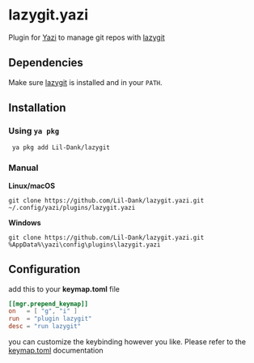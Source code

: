 # lazygit.yazi
Plugin for [Yazi](https://github.com/sxyazi/yazi) to manage git repos with [lazygit](https://github.com/jesseduffield/lazygit)
## Dependencies
Make sure [lazygit](https://github.com/jesseduffield/lazygit) is installed and in your `PATH`.
## Installation

### Using `ya pkg`
```
 ya pkg add Lil-Dank/lazygit
```

### Manual
**Linux/macOS**
```
git clone https://github.com/Lil-Dank/lazygit.yazi.git ~/.config/yazi/plugins/lazygit.yazi
```
**Windows**
```
git clone https://github.com/Lil-Dank/lazygit.yazi.git %AppData%\yazi\config\plugins\lazygit.yazi
```
## Configuration
add this to your **keymap.toml** file
```toml
[[mgr.prepend_keymap]]
on   = [ "g", "i" ]
run  = "plugin lazygit"
desc = "run lazygit"
```
you can customize the keybinding however you like. Please refer to the [keymap.toml](https://yazi-rs.github.io/docs/configuration/keymap) documentation
